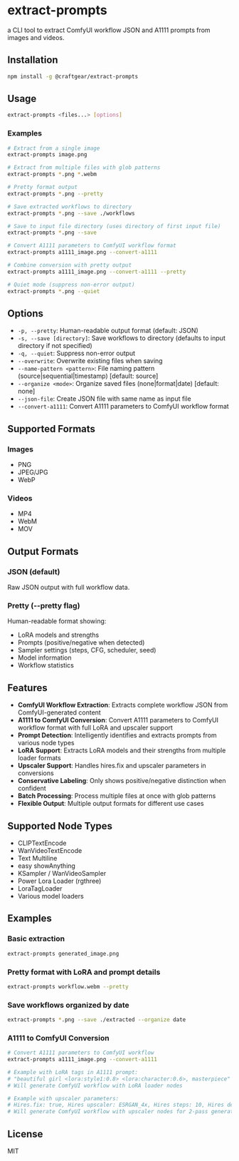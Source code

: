 # extract-prompts

a CLI tool to extract ComfyUI workflow JSON and A1111 prompts from images and videos.

## Installation

```bash
npm install -g @craftgear/extract-prompts
```

## Usage

```bash
extract-prompts <files...> [options]
```

### Examples

```bash
# Extract from a single image
extract-prompts image.png

# Extract from multiple files with glob patterns
extract-prompts *.png *.webm

# Pretty format output
extract-prompts *.png --pretty

# Save extracted workflows to directory
extract-prompts *.png --save ./workflows

# Save to input file directory (uses directory of first input file)
extract-prompts *.png --save

# Convert A1111 parameters to ComfyUI workflow format
extract-prompts a1111_image.png --convert-a1111

# Combine conversion with pretty output
extract-prompts a1111_image.png --convert-a1111 --pretty

# Quiet mode (suppress non-error output)
extract-prompts *.png --quiet
```

## Options

- `-p, --pretty`: Human-readable output format (default: JSON)
- `-s, --save [directory]`: Save workflows to directory (defaults to input directory if not specified)
- `-q, --quiet`: Suppress non-error output
- `--overwrite`: Overwrite existing files when saving
- `--name-pattern <pattern>`: File naming pattern (source|sequential|timestamp) [default: source]
- `--organize <mode>`: Organize saved files (none|format|date) [default: none]
- `--json-file`: Create JSON file with same name as input file
- `--convert-a1111`: Convert A1111 parameters to ComfyUI workflow format

## Supported Formats

### Images
- PNG
- JPEG/JPG
- WebP

### Videos
- MP4
- WebM
- MOV

## Output Formats

### JSON (default)
Raw JSON output with full workflow data.

### Pretty (--pretty flag)
Human-readable format showing:
- LoRA models and strengths
- Prompts (positive/negative when detected)
- Sampler settings (steps, CFG, scheduler, seed)
- Model information
- Workflow statistics

## Features

- **ComfyUI Workflow Extraction**: Extracts complete workflow JSON from ComfyUI-generated content
- **A1111 to ComfyUI Conversion**: Convert A1111 parameters to ComfyUI workflow format with full LoRA and upscaler support
- **Prompt Detection**: Intelligently identifies and extracts prompts from various node types
- **LoRA Support**: Extracts LoRA models and their strengths from multiple loader formats
- **Upscaler Support**: Handles hires.fix and upscaler parameters in conversions
- **Conservative Labeling**: Only shows positive/negative distinction when confident
- **Batch Processing**: Process multiple files at once with glob patterns
- **Flexible Output**: Multiple output formats for different use cases

## Supported Node Types

- CLIPTextEncode
- WanVideoTextEncode
- Text Multiline
- easy showAnything
- KSampler / WanVideoSampler
- Power Lora Loader (rgthree)
- LoraTagLoader
- Various model loaders

## Examples

### Basic extraction
```bash
extract-prompts generated_image.png
```

### Pretty format with LoRA and prompt details
```bash
extract-prompts workflow.webm --pretty
```

### Save workflows organized by date
```bash
extract-prompts *.png --save ./extracted --organize date
```

### A1111 to ComfyUI Conversion
```bash
# Convert A1111 parameters to ComfyUI workflow
extract-prompts a1111_image.png --convert-a1111

# Example with LoRA tags in A1111 prompt:
# "beautiful girl <lora:style1:0.8> <lora:character:0.6>, masterpiece"
# Will generate ComfyUI workflow with LoRA loader nodes

# Example with upscaler parameters:
# Hires.fix: true, Hires upscaler: ESRGAN_4x, Hires steps: 10, Hires denoising: 0.5
# Will generate ComfyUI workflow with upscaler nodes for 2-pass generation
```

## License

MIT
